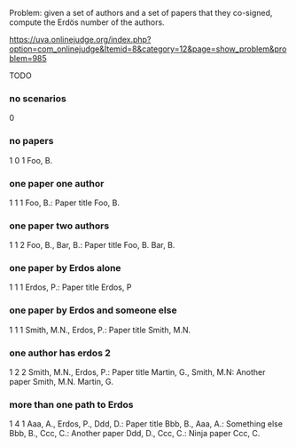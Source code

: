 
Problem: given a set of authors and a set of papers that they co-signed, compute the Erdös number of the authors.

https://uva.onlinejudge.org/index.php?option=com_onlinejudge&Itemid=8&category=12&page=show_problem&problem=985


TODO

### no scenarios
0

### no papers
1
0 1
Foo, B.
### one paper one author
1
1 1
Foo, B.: Paper title
Foo, B.
### one paper two authors
1
1 2
Foo, B., Bar, B.: Paper title
Foo, B.
Bar, B.
### one paper by Erdos alone
1
1 1
Erdos, P.: Paper title
Erdos, P
### one paper by Erdos and someone else
1
1 1
Smith, M.N., Erdos, P.: Paper title
Smith, M.N.
### one author has erdos 2
1
2 2
Smith, M.N., Erdos, P.: Paper title
Martin, G., Smith, M.N: Another paper
Smith, M.N.
Martin, G.
### more than one path to Erdos
1
4 1
Aaa, A., Erdos, P., Ddd, D.: Paper title
Bbb, B., Aaa, A.: Something else
Bbb, B., Ccc, C.: Another paper
Ddd, D., Ccc, C.: Ninja paper
Ccc, C.






